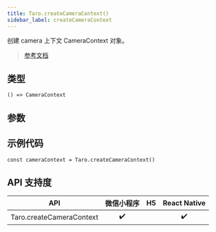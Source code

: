 ```yaml
---
title: Taro.createCameraContext()
sidebar_label: createCameraContext
---
```


创建 camera 上下文 CameraContext 对象。

> [参考文档](https://developers.weixin.qq.com/miniprogram/dev/api/media/camera/wx.createCameraContext.html)

## 类型

```tsx
() => CameraContext
```

## 参数

## 示例代码

```tsx
const cameraContext = Taro.createCameraContext()
```

## API 支持度

| API | 微信小程序 | H5 | React Native |
| :---: | :---: | :---: | :---: |
| Taro.createCameraContext | ✔️ |  | ✔️ |
